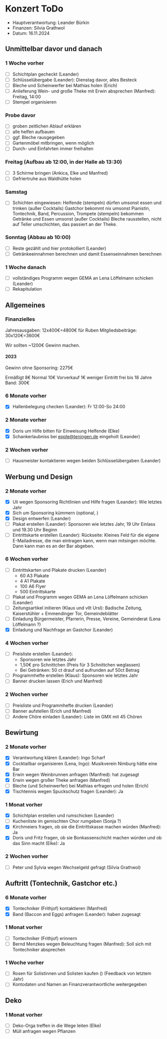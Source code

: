 # Konzert ToDo

- Hauptverantwortung: Leander Bürkin
- Finanzen: Silvia Grathwol
- Datum: 16.11.2024

## Unmittelbar davor und danach

### 1 Woche vorher

- [ ] Schichtplan gecheckt (Leander)
- [ ] Schlüsselübergabe (Leander): Dienstag davor, alles Besteck
- [ ] Bleche und Scheinwerfer bei Mathias holen (Erich)
- [ ] Anlieferung Wein- und große Theke mit Erwin absprechen (Manfred): Freitag, 14:00
- [ ] Stempel organisieren

### Probe davor

- [ ] groben zeitlichen Ablauf erklären
- [ ] alle helfen aufbauen
- [ ] ggf. Bleche rausgegeben
- [ ] Gartenmöbel mitbringen, wenn möglich
- [ ] Durch- und Einfahrten immer freihalten

### Freitag (Aufbau ab 12:00, in der Halle ab 13:30)

- [ ] 3 Schirme bringen (Ankica, Elke und Manfred)
- [ ] Gefriertruhe aus Waldhütte holen

### Samstag

- [ ] Schichten eingewiesen:
  Helfende (stempeln) dürfen umsonst essen und trinken (außer Cocktails)
  Gastchor bekommt nix umsonst
  Pianistin, Tontechnik, Band, Percussion, Trompete (stempeln) bekommen Getränke und Essen umsonst (außer Cocktails)
  Bleche rausstellen, nicht auf Teller umschichten, das passiert an der Theke.

### Sonntag (Abbau ab 10:00)

- [ ] Reste gezählt und hier protokolliert (Leander)
- [ ] Getränkeeinnahmen berechnen und damit Essenseinnahmen berechnen

### 1 Woche danach

- [ ] vollständiges Programm wegen GEMA an Lena Löffelmann schicken (Leander)
- [ ] Rekapitulation

## Allgemeines

### Finanzielles

Jahresausgaben: 12x400€=4800€ für Ruben
Mitgliedsbeiträge: 30x120€=3600€

Wir sollten ~1200€ Gewinn machen.

#### 2023

Gewinn ohne Sponsoring: 2275€

Ermäßigt 8€
Normal 10€
Vorverkauf 1€ weniger
Eintritt frei bis 18 Jahre
Band: 300€

### 6 Monate vorher

- [X] Hallenbelegung checken (Leander): Fr 12:00-So 24:00

### 2 Monate vorher

- [X] Doris um Hilfe bitten für Einweisung Helfende (Elke)
- [X] Schankerlaubniss bei <epple@teningen.de> eingeholt (Leander)

### 2 Wochen vorher

- [ ] Hausmeister kontaktieren wegen beiden Schlüsselübergaben (Leander)

## Werbung und Design

### 2 Monate vorher

- [X] Uli wegen Sponsoring Richtlinien und Hilfe fragen (Leander): Wie letztes Jahr
- [X] Sich um Sponsoring kümmern (optional, )
- [X] Design entwerfen (Leander)
- [ ] Plakat erstellen (Leander): Sponsoren wie letztes Jahr, 19 Uhr Einlass und 19.30 Uhr Beginn
- [ ] Eintrittskarte erstellen (Leander):
  Rückseite: Kleines Feld für die eigene E-Mailadresse, die man eintragen kann, wenn man mitsingen möchte.
  Dann kann man es an der Bar abgeben.

### 6 Wochen vorher

- [ ] Eintrittskarten und Plakate drucken (Leander)
  - 60 A3 Plakate
  - 4 A1 Plakate
  - 100 A6 Flyer
  - 500 Eintrittskarte
- [ ] Plakat und Programm wegen GEMA an Lena Löffelmann schicken (Leander)
- [ ] Zeitungsartikel initieren (Klaus und vllt Ursl):
  Badische Zeitung, Kaiserstühler + Emmendinger Tor, Gemeindeblätter
- [ ] Einladung Bürgermeister, Pfarrerin, Presse, Vereine, Gemeinderat (Lena Löffelmann ?)
- [X] Einladung und Nachfrage an Gastchor (Leander)

### 4 Wochen vorher

- [ ] Preisliste erstellen (Leander):
  - Sponsoren wie letztes Jahr
  - 1,50€ pro Schnittchen (Preis für 3 Schnittchen weglassen)
  - Bei Getränken: 50 ct drauf und aufrunden auf 50ct Betrag
- [ ] Programmhefte erstellen (Klaus): Sponsoren wie letztes Jahr
- [ ] Banner drucken lassen (Erich und Manfred)

### 2 Wochen vorher

- [ ] Preisliste und Programmhefte drucken (Leander)
- [ ] Banner aufstellen (Erich und Manfred)
- [ ] Andere Chöre einladen (Leander): Liste im GMX mit 45 Chören

## Bewirtung

### 2 Monate vorher

- [X] Verantwortung klären (Leander): Ingo Scharf
- [X] Cocktailbar organisieren (Lena, Ingo): Musikverein Nimburg hätte eine Bar
- [X] Erwin wegen Weinbrunnen anfragen (Manfred): hat zugesagt
- [X] Erwin wegen großer Theke anfragen (Manfred)
- [ ] Bleche (und Scheinwerfer) bei Mathias erfragen und holen (Erich)
- [X] Tischtennis wegen Spuckschutz fragen (Leander): Ja

### 1 Monat vorher

- [X] Schichtplan erstellen und rumschicken (Leander)
- [ ] Kuchenliste im gemischten Chor rumgeben (Sonja ?)
- [X] Kirchmeiers fragen, ob sie die Eintrittskasse machen würden (Manfred): Ja
- [X] Doris und Fritz fragen, ob sie Bonkassenschicht machen würden und ob das Sinn macht (Elke): Ja

### 2 Wochen vorher

- [ ] Peter und Sylvia wegen Wechselgeld gefragt (Silvia Grathwol)

## Auftritt (Tontechnik, Gastchor etc.)

### 6 Monate vorher

- [X] Tontechniker (Frithjof) kontaktieren (Manfred)
- [X] Band (Baccon and Eggs) anfragen (Leander): haben zugesagt

### 1 Monat vorher

- [ ] Tontechniker (Frithjof) erinnern
- [ ] Bernd Menzkes wegen Beleuchtung fragen (Manfred): Soll sich mit Tontechniker absprechen

### 1 Woche vorher

- [ ] Rosen für Solistinnen und Solisten kaufen () (Feedback von letztem Jahr)
- [ ] Kontodaten und Namen an Finanzverantwortliche weitergegeben

## Deko

### 1 Monat vorher

- [ ] Deko-Orga treffen in die Wege leiten (Elke)
- [ ] Müll anfragen wegen Pflanzen
